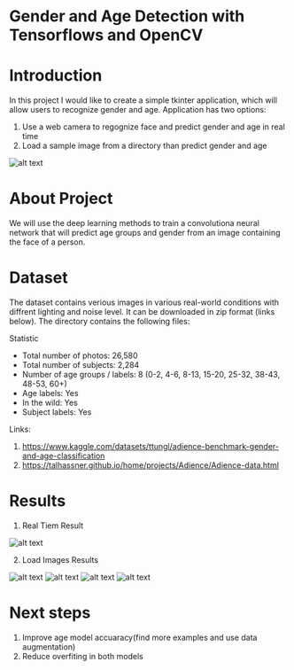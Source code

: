 # Gender and Age Detection with Tensorflows and OpenCV

# Introduction

In this project I would like to create a simple tkinter application, which will allow users to recognize gender and age. 
Application has two options: 

1. Use a web camera to regognize face and predict gender and age in real time 
2. Load a sample image from a directory than predict gender and age 

![alt text](https://github.com/m-miler/gender_age_detection/blob/master/results/application_result.PNG)

# About Project

We will use the deep learning methods to train a convolutiona neural network that will predict age groups and gender from an image containing the face of a person.


# Dataset

The dataset contains verious images in various real-world conditions with diffrent lighting and noise level. 
It can be downloaded in zip format (links below). The directory contains the following files:

Statistic

* Total number of photos: 26,580
* Total number of subjects: 2,284
* Number of age groups / labels: 8 (0-2, 4-6, 8-13, 15-20, 25-32, 38-43, 48-53, 60+)
* Age labels: Yes
* In the wild: Yes
* Subject labels: Yes

Links:
1. https://www.kaggle.com/datasets/ttungl/adience-benchmark-gender-and-age-classification
2. https://talhassner.github.io/home/projects/Adience/Adience-data.html

# Results

1. Real Tiem Result

![alt text](https://github.com/m-miler/gender_age_detection/blob/master/results/real_time_result.PNG)

2. Load Images Results

![alt text](https://github.com/m-miler/gender_age_detection/blob/master/results/leonard_result.png)
![alt text](https://github.com/m-miler/gender_age_detection/blob/master/results/penny_result.PNG)
![alt text](https://github.com/m-miler/gender_age_detection/blob/master/results/freinds.PNG)
![alt text](https://github.com/m-miler/gender_age_detection/blob/master/results/baby_result.PNG)


# Next steps

1. Improve age model accuaracy(find more examples and use data augmentation) 
2. Reduce overfiting in both models
